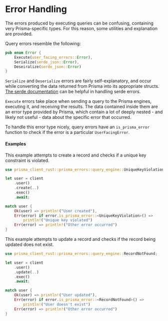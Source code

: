 # Error Handling

The errors produced by executing queries can be confusing, containing very Prisma-specific types. For this reason, some utilities and explanation are provided.

Query errors resemble the following:

```rust
pub enum Error {
    Execute(user_facing_errors::Error),
    Serialize(serde_json::Error),
    Deseiralize(serde_json::Error)
}
```

`Serialize` and `Deserialize` errors are fairly self-explanatory, and occur while converting the data returned from Prisma into its appropriate structs.
[The serde documentation](https://serde.rs/error-handling.html) can be helpful in handling serde errors.

`Execute` errors take place when sending a query to the Prisma engines, executing it, and receiving the results. The data contained inside them are an error type provided by Prisma, which contain a lot of deeply nested - and likely not useful - data about the specific error that occurred.

To handle this error type nicely, query errors have an `is_prisma_error` function to check if the error is a particular `UserFacingError`.

#### Examples

This example attempts to create a record and checks if a unique key constraint is violated.

```rust
use prisma_client_rust::prisma_errors::query_engine::UniqueKeyViolation;

let user = client
    .user()
    .create(..)
    .exec()
    .await;

match user {
    Ok(user) => println!("User created"),
    Err(error) if error.is_prisma_error::<UniqueKeyViolation>() =>
        println!("Unique key violated")
    Err(error) => println!("Other error occurred")
}
```

This example attempts to update a record and checks if the record being updated does not exist.

```rust
use prisma_client_rust::prisma_errors::query_engine::RecordNotFound;

let user = client
    .user()
    .update(..)
    .exec()
    .await;

match user {
    Ok(user) => println!("User updated"),
    Err(error) if error.is_prisma_error::<RecordNotFound>() =>
        println!("User doesn't exist")
    Err(error) => println!("Other error occurred")
}
```
